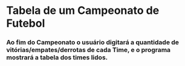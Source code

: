 # Tabela de um Campeonato de Futebol
### Ao fim do Campeonato o usuário digitará a quantidade de vitórias/empates/derrotas de cada Time, e o programa mostrará a tabela dos times lidos.
